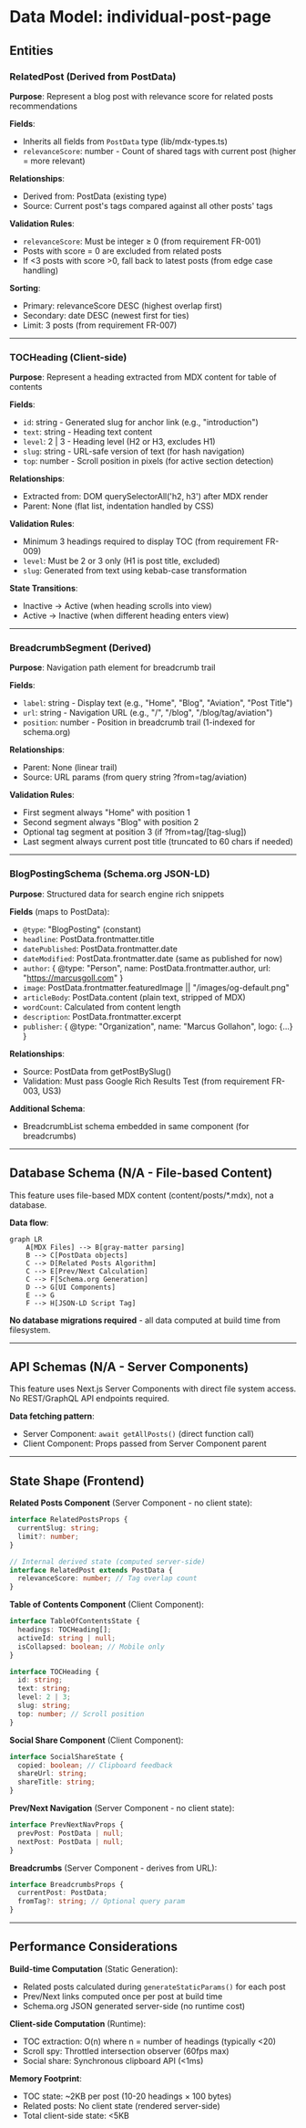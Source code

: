 # Data Model: individual-post-page

## Entities

### RelatedPost (Derived from PostData)
**Purpose**: Represent a blog post with relevance score for related posts recommendations

**Fields**:
- Inherits all fields from `PostData` type (lib/mdx-types.ts)
- `relevanceScore`: number - Count of shared tags with current post (higher = more relevant)

**Relationships**:
- Derived from: PostData (existing type)
- Source: Current post's tags compared against all other posts' tags

**Validation Rules**:
- `relevanceScore`: Must be integer ≥ 0 (from requirement FR-001)
- Posts with score = 0 are excluded from related posts
- If <3 posts with score >0, fall back to latest posts (from edge case handling)

**Sorting**:
- Primary: relevanceScore DESC (highest overlap first)
- Secondary: date DESC (newest first for ties)
- Limit: 3 posts (from requirement FR-007)

---

### TOCHeading (Client-side)
**Purpose**: Represent a heading extracted from MDX content for table of contents

**Fields**:
- `id`: string - Generated slug for anchor link (e.g., "introduction")
- `text`: string - Heading text content
- `level`: 2 | 3 - Heading level (H2 or H3, excludes H1)
- `slug`: string - URL-safe version of text (for hash navigation)
- `top`: number - Scroll position in pixels (for active section detection)

**Relationships**:
- Extracted from: DOM querySelectorAll('h2, h3') after MDX render
- Parent: None (flat list, indentation handled by CSS)

**Validation Rules**:
- Minimum 3 headings required to display TOC (from requirement FR-009)
- `level`: Must be 2 or 3 only (H1 is post title, excluded)
- `slug`: Generated from text using kebab-case transformation

**State Transitions**:
- Inactive → Active (when heading scrolls into view)
- Active → Inactive (when different heading enters view)

---

### BreadcrumbSegment (Derived)
**Purpose**: Navigation path element for breadcrumb trail

**Fields**:
- `label`: string - Display text (e.g., "Home", "Blog", "Aviation", "Post Title")
- `url`: string - Navigation URL (e.g., "/", "/blog", "/blog/tag/aviation")
- `position`: number - Position in breadcrumb trail (1-indexed for schema.org)

**Relationships**:
- Parent: None (linear trail)
- Source: URL params (from query string ?from=tag/aviation)

**Validation Rules**:
- First segment always "Home" with position 1
- Second segment always "Blog" with position 2
- Optional tag segment at position 3 (if ?from=tag/[tag-slug])
- Last segment always current post title (truncated to 60 chars if needed)

---

### BlogPostingSchema (Schema.org JSON-LD)
**Purpose**: Structured data for search engine rich snippets

**Fields** (maps to PostData):
- `@type`: "BlogPosting" (constant)
- `headline`: PostData.frontmatter.title
- `datePublished`: PostData.frontmatter.date
- `dateModified`: PostData.frontmatter.date (same as published for now)
- `author`: { @type: "Person", name: PostData.frontmatter.author, url: "https://marcusgoll.com" }
- `image`: PostData.frontmatter.featuredImage || "/images/og-default.png"
- `articleBody`: PostData.content (plain text, stripped of MDX)
- `wordCount`: Calculated from content length
- `description`: PostData.frontmatter.excerpt
- `publisher`: { @type: "Organization", name: "Marcus Gollahon", logo: {...} }

**Relationships**:
- Source: PostData from getPostBySlug()
- Validation: Must pass Google Rich Results Test (from requirement FR-003, US3)

**Additional Schema**:
- BreadcrumbList schema embedded in same component (for breadcrumbs)

---

## Database Schema (N/A - File-based Content)

This feature uses file-based MDX content (content/posts/*.mdx), not a database.

**Data flow**:
```mermaid
graph LR
    A[MDX Files] --> B[gray-matter parsing]
    B --> C[PostData objects]
    C --> D[Related Posts Algorithm]
    C --> E[Prev/Next Calculation]
    C --> F[Schema.org Generation]
    D --> G[UI Components]
    E --> G
    F --> H[JSON-LD Script Tag]
```

**No database migrations required** - all data computed at build time from filesystem.

---

## API Schemas (N/A - Server Components)

This feature uses Next.js Server Components with direct file system access. No REST/GraphQL API endpoints required.

**Data fetching pattern**:
- Server Component: `await getAllPosts()` (direct function call)
- Client Component: Props passed from Server Component parent

---

## State Shape (Frontend)

**Related Posts Component** (Server Component - no client state):
```typescript
interface RelatedPostsProps {
  currentSlug: string;
  limit?: number;
}

// Internal derived state (computed server-side)
interface RelatedPost extends PostData {
  relevanceScore: number; // Tag overlap count
}
```

**Table of Contents Component** (Client Component):
```typescript
interface TableOfContentsState {
  headings: TOCHeading[];
  activeId: string | null;
  isCollapsed: boolean; // Mobile only
}

interface TOCHeading {
  id: string;
  text: string;
  level: 2 | 3;
  slug: string;
  top: number; // Scroll position
}
```

**Social Share Component** (Client Component):
```typescript
interface SocialShareState {
  copied: boolean; // Clipboard feedback
  shareUrl: string;
  shareTitle: string;
}
```

**Prev/Next Navigation** (Server Component - no client state):
```typescript
interface PrevNextNavProps {
  prevPost: PostData | null;
  nextPost: PostData | null;
}
```

**Breadcrumbs** (Server Component - derives from URL):
```typescript
interface BreadcrumbsProps {
  currentPost: PostData;
  fromTag?: string; // Optional query param
}
```

---

## Performance Considerations

**Build-time Computation** (Static Generation):
- Related posts calculated during `generateStaticParams()` for each post
- Prev/Next links computed once per post at build time
- Schema.org JSON generated server-side (no runtime cost)

**Client-side Computation** (Runtime):
- TOC extraction: O(n) where n = number of headings (typically <20)
- Scroll spy: Throttled intersection observer (60fps max)
- Social share: Synchronous clipboard API (<1ms)

**Memory Footprint**:
- TOC state: ~2KB per post (10-20 headings × 100 bytes)
- Related posts: No client state (rendered server-side)
- Total client-side state: <5KB

